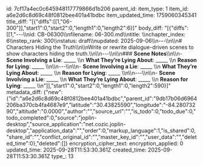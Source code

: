 id: 7cf17a4ec0c645948117779866d1b206
parent_id: 
item_type: 1
item_id: a6e2d6c8d69c48f0812bee401a41bdbc
item_updated_time: 1759060345341
title_diff: "[{\"diffs\":[[1,\"06-300\"]],\"start1\":0,\"start2\":0,\"length1\":0,\"length2\":6}]"
body_diff: "[{\"diffs\":[[1,\"---\\\nid: CB-06300\\\nfilename: 06-300.md\\\ntitle: \\\nchapter_index: 6\\\nstep_rank: 300\\\nstatus: draft\\\nupdated: 2025-09-06\\\n---\\\n\\\n# Characters Hiding the Truth\\\n\\\nWrite or rewrite dialogue-driven scenes to show characters hiding the truth.\\\n\\\n---\\\n\\\n### **Scene Notes**\\\n\\\n- **Scene Involving a Lie**: _____  \\\n  **What They’re Lying About**: _____  \\\n  **Reason for Lying**: _____  \\\n\\\n---\\\n\\\n- **Scene Involving a Lie**: _____  \\\n  **What They’re Lying About**: _____  \\\n  **Reason for Lying**: _____  \\\n\\\n---\\\n\\\n- **Scene Involving a Lie**: _____  \\\n  **What They’re Lying About**: _____  \\\n  **Reason for Lying**: _____  \\\n\"]],\"start1\":0,\"start2\":0,\"length1\":0,\"length2\":590}]"
metadata_diff: {"new":{"id":"a6e2d6c8d69c48f0812bee401a41bdbc","parent_id":"9db17b06d6964206ba370cb4fa4687e9","latitude":"30.43825590","longitude":"-84.28073290","altitude":"0.0000","author":"","source_url":"","is_todo":0,"todo_due":0,"todo_completed":0,"source":"joplin-desktop","source_application":"net.cozic.joplin-desktop","application_data":"","order":0,"markup_language":1,"is_shared":0,"share_id":"","conflict_original_id":"","master_key_id":"","user_data":"","deleted_time":0},"deleted":[]}
encryption_cipher_text: 
encryption_applied: 0
updated_time: 2025-09-28T11:53:30.361Z
created_time: 2025-09-28T11:53:30.361Z
type_: 13